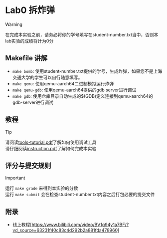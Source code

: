 # Lab0 拆炸弹

> [!WARNING]
> 在完成本实验之前，请务必将你的学号填写在student-number.txt当中，否则本lab实验的成绩将计为0分

## Makefile 讲解

- `make bomb`: 使用student-number.txt提供的学号，生成炸弹，如果您不是上海交通大学的学生可以自行随意填写。
- `make qemu`: 使用qemu-aarch64二进制模拟运行炸弹
- `make qemu-gdb`: 使用qemu-aarch64提供的gdb server进行调试
- `make gdb`: 使用仓库目录自动生成的$(GDB)定义连接到qemu-aarch64的gdb-server进行调试

## 教程

> [!TIP]
> 请阅读[tools-tutorial.pdf](docs/tools-tutorial.pdf)了解如何使用调试工具  
> 请仔细阅读[instruction.pdf](docs/instruction.pdf)了解如何完成本实验

## 评分与提交规则

> [!IMPORTANT]
> 运行 `make grade` 来得到本实验的分数  
> 运行 `make submit` 会在检查student-number.txt内容之后打包必要的提交文件

## 附录

-  线上教程[https://www.bilibili.com/video/BV1q94y1a7BF/?vd_source=63231f40c83c4d292b2a881fda478960]
